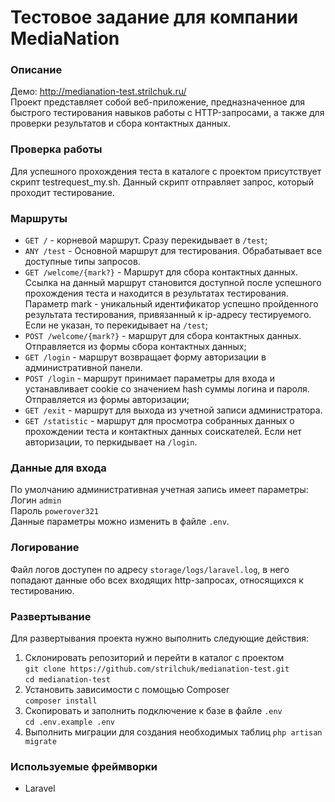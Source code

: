 # Тестовое задание для компании MediaNation

### Описание
Демо: http://medianation-test.strilchuk.ru/  
Проект представляет собой веб-приложение, предназначенное для быстрого тестирования навыков работы с HTTP-запросами, а также для проверки результатов и сбора контактных данных.  

### Проверка работы
Для успешного прохождения теста в каталоге с проектом присутствует скрипт testrequest_my.sh. Данный скрипт отправляет запрос, который проходит тестирование.

### Маршруты
- `GET /` - корневой маршрут. Сразу перекидывает в  `/test`; 
- `ANY /test` - Основной маршрут для тестирования. Обрабатывает все доступные типы запросов.
- `GET /welcome/{mark?}` - Маршрут для сбора контактных данных. Ссылка на данный маршрут становится доступной после успешного прохождения теста и находится в результатах тестирования. Параметр mark - уникальный идентификатор успешно пройденного результата тестирования, привязанный к ip-адресу тестируемого. Если не указан, то перекидывает на `/test`;
- `POST /welcome/{mark?}` - маршрут для сбора контактных данных. Отправляется из формы сбора контактных данных;
- `GET /login` - маршрут возвращает форму авторизации в административной панели. 
- `POST /login` - маршрут принимает параметры для входа и устанавливает cookie со значением hash суммы логина и пароля. Отправляется из формы авторизации;
- `GET /exit` - маршрут для выхода из учетной записи администратора.
- `GET /statistic` - маршрут для просмотра собранных данных о прохождении теста и контактных данных соискателей. Если нет авторизации, то перкидывает на `/login`.

### Данные для входа
 По умолчанию административная учетная запись имеет параметры:  
 Логин `admin`  
 Пароль `powerover321`  
 Данные параметры можно изменить в файле `.env`. 
 
 ### Логирование
Файл логов доступен по адресу `storage/logs/laravel.log`, в него попадают данные обо всех входящих http-запросах, относящихся к тестированию.

 ### Развертывание
Для развертывания проекта нужно выполнить следующие действия:
1. Склонировать репозиторий и перейти в каталог с проектом  
`git clone https://github.com/strilchuk/medianation-test.git`  
`cd medianation-test`
2. Установить зависимости с помощью Composer  
`composer install`
3. Скопировать и заполнить подключение к базе в файле `.env`  
`cd .env.example .env`   
4. Выполнить миграции для создания необходимых таблиц
`php artisan migrate`
 
 ### Используемые фреймворки
  - Laravel
    
  
